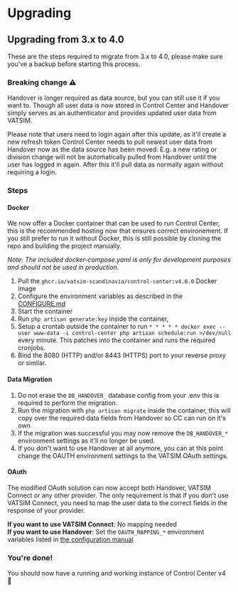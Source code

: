 # Upgrading

## Upgrading from 3.x to 4.0

These are the steps required to migrate from 3.x to 4.0, please make sure you've a backup before starting this process.

### Breaking change ⚠️

Handover is longer required as data source, but you can still use it if you want to. Though all user data is now stored in Control Center and Handover simply serves as an authenticator and provides updated user data from VATSIM.

Please note that users need to login again after this update, as it'll create a new refresh token Control Center needs to pull newest user data from Handover now as the data source has been moved. E.g. a new rating or division change will not be automatically pulled from Handover until the user has logged in again. After this it'll pull data as normally again without requiring a login.

### Steps

#### Docker

We now offer a Docker container that can be used to run Control Center, this is the recommended hosting now that ensures correct environement. If you still prefer to run it without Docker, this is still possible by cloning the repo and building the project manually.

*Note: The included docker-compose.yaml is only for development purposes and should not be used in production.*

1. Pull the `ghcr.io/vatsim-scandinavia/control-center:v4.0.0` Docker image
2. Configure the environment variables as described in the [CONFIGURE.md](CONFIGURE.md)
3. Start the container
4. Run `php artisan generate:key` inside the container,
5. Setup a crontab outside the container to run `* * * * * docker exec --user www-data -i control-center php artisan schedule:run >/dev/null` every minute. This patches into the container and runs the required cronjobs.
6. Bind the 8080 (HTTP) and/or 8443 (HTTPS) port to your reverse proxy or similar.

#### Data Migration

1. Do not erase the `DB_HANDOVER_` database config from your .env this is required to perform the migration.
2. Run the migration with `php artisan migrate` inside the container, this will copy over the required data fields from Handover so CC can run on it's own
3. If the migration was successful you may now remove the `DB_HANDOVER_*` environment settings as it'll no longer be used.
4. If you don't want to use Handover at all anymore, you can at this point change the OAUTH environment settings to the VATSIM OAuth settings.

#### OAuth

The modified OAuth solution can now accept both Handover, VATSIM Connect or any other provider. The only requirement is that if you don't use VATSIM Connect, you need to map the user data to the correct fields in the response of your provider.

**If you want to use VATSIM Connect**: No mapping needed\
**If you want to use Handover**: Set the `OAUTH_MAPPING_*` environment variables listed in [the configuration manual](CONFIGURE.md#oauth)

### You're done!
You should now have a running and working instance of Control Center v4 🎉